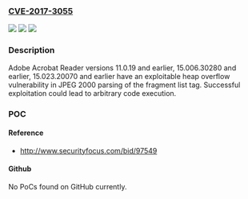 ### [CVE-2017-3055](https://cve.mitre.org/cgi-bin/cvename.cgi?name=CVE-2017-3055)
![](https://img.shields.io/static/v1?label=Product&message=Adobe%20Acrobat%20Reader%2011.0.19%20and%20earlier%2C%2015.006.30280%20and%20earlier%2C%2015.023.20070%20and%20earlier.&color=blue)
![](https://img.shields.io/static/v1?label=Version&message=Adobe%20Acrobat%20Reader%2011.0.19%20and%20earlier%2C%2015.006.30280%20and%20earlier%2C%2015.023.20070%20and%20earlier.%20&color=brightgreen)
![](https://img.shields.io/static/v1?label=Vulnerability&message=Heap%20Overflow&color=brightgreen)

### Description

Adobe Acrobat Reader versions 11.0.19 and earlier, 15.006.30280 and earlier, 15.023.20070 and earlier have an exploitable heap overflow vulnerability in JPEG 2000 parsing of the fragment list tag. Successful exploitation could lead to arbitrary code execution.

### POC

#### Reference
- http://www.securityfocus.com/bid/97549

#### Github
No PoCs found on GitHub currently.

